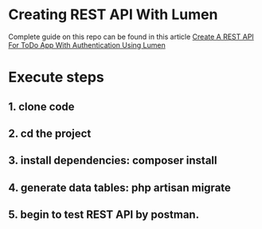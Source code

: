 # Creating REST API With Lumen

Complete guide on this repo can be found in this article [Create A REST API For ToDo App With Authentication Using Lumen](https://www.cloudways.com/blog/lumen-rest-api-authentication/)

# Execute steps
## 1. clone code

## 2. cd the project

## 3. install dependencies: composer install

## 4. generate data tables: php artisan migrate

## 5. begin to test REST API by postman.

